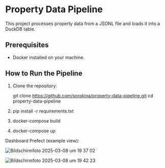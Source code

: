 # Property Data Pipeline

This project processes property data from a JSONL file and loads it into a DuckDB table.

## Prerequisites
- Docker installed on your machine.

## How to Run the Pipeline
1. Clone the repository:

   git clone https://github.com/sorokina/property-data-pipeline.git
   cd property-data-pipeline

2. pip install -r requirements.txt

3. docker-compose build
4. docker-compose up

Dashboard Prefect (example view):


![Bildschirmfoto 2025-03-08 um 19 37 02](https://github.com/user-attachments/assets/d4c88629-ab0c-41b7-b581-9b0502bf1910)

![Bildschirmfoto 2025-03-08 um 19 42 23](https://github.com/user-attachments/assets/7f35b965-9d72-4c1d-abef-297327bc13c4)
